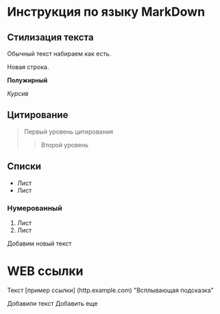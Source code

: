 # Инструкция по языку MarkDown

## Стилизация текста

Обычный текст набираем как есть. 

Новая строка.

**Полужирный**

*Курсив*

## Цитирование
> Первый уровень цитирования 
>> Второй уровень

## Списки 

* Лист
* Лист

### Нумерованный 

1. Лист
2. Лист

Добавим новый текст

# WEB ссылки
Текст [пример ссылки] (http.example.com) "Всплывающая подсказка"

Добавили текст
Добавить еще 